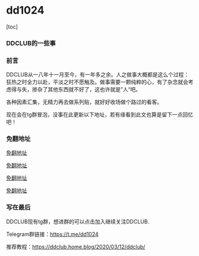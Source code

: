 # dd1024
[toc]

### DDCLUB的一些事

### 前言

DDCLUB从一八年十一月至今，有一年多之余。人之做事大概都是这么个过程：狂热之时全力以赴，平淡之时不愿触及。做事需要一颗纯粹的心，有了杂念就会考虑得与失，掺杂了其他东西就不好了，这也许就是”人“吧。

各种因素汇集，无精力再去做系列贴，就好好收场做个路过的看客。

现在会在tg群冒泡，没事在此更新以下地址，若有缘看到此文也算是留下一点回忆吧！

### 免翻地址

[免翻地址](https://cl.hn32.xyz/)

[免翻地址](https://cl.he32.xyz/)

[免翻地址](https://cl.hu32.xyz/)

[免翻地址](https://cb.321i.xyz/)

### 写在最后

DDCLUB现有tg群，想进群的可以点击加入继续关注DDCLUB.

Telegram群链接：https://t.me/dd1024

推荐教程：https://ddclub.home.blog/2020/03/12/ddclub/



